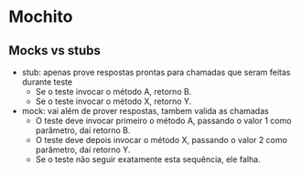 # Mochito
## Mocks vs stubs
- stub: apenas prove respostas prontas para chamadas que seram feitas durante teste
  - Se o teste invocar o método A, retorno B. 
  - Se o teste invocar o método X, retorno Y.
- mock: vai além de prover respostas, tambem valida as chamadas
  - O teste deve invocar primeiro o método A, passando o valor 1 como parâmetro, daí retorno B. 
  - O teste deve depois invocar o método X, passando o valor 2 como parâmetro, daí retorno Y.
  - Se o teste não seguir exatamente esta sequência, ele falha.
